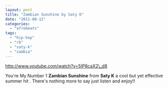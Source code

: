 ```yaml
---
layout: post
title: "Zambian Sunshine by Saty K"
date: "2011-08-12"
categories: 
  - "afrobeats"
tags: 
  - "hip-hop"
  - "rb"
  - "saty-k"
  - "zambia"
---
```


http://www.youtube.com/watch?v=5IP8caX2\_d8

You're My Number 1 **Zambian Sunshine** from **Saty K** a cool but yet effective summer hit . There's nothing more to say just listen and enjoy!!
